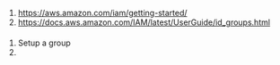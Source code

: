 1. https://aws.amazon.com/iam/getting-started/
2. https://docs.aws.amazon.com/IAM/latest/UserGuide/id_groups.html

####
1. Setup a group
2. 

